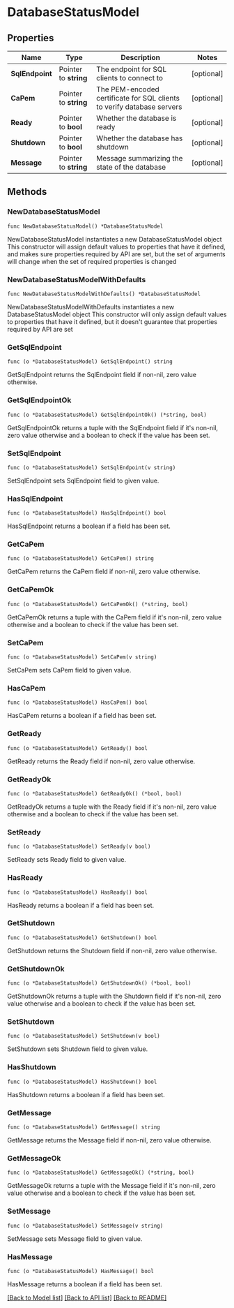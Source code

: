 # DatabaseStatusModel

## Properties

Name | Type | Description | Notes
------------ | ------------- | ------------- | -------------
**SqlEndpoint** | Pointer to **string** | The endpoint for SQL clients to connect to | [optional] 
**CaPem** | Pointer to **string** | The PEM-encoded certificate for SQL clients to verify database servers | [optional] 
**Ready** | Pointer to **bool** | Whether the database is ready | [optional] 
**Shutdown** | Pointer to **bool** | Whether the database has shutdown | [optional] 
**Message** | Pointer to **string** | Message summarizing the state of the database | [optional] 

## Methods

### NewDatabaseStatusModel

`func NewDatabaseStatusModel() *DatabaseStatusModel`

NewDatabaseStatusModel instantiates a new DatabaseStatusModel object
This constructor will assign default values to properties that have it defined,
and makes sure properties required by API are set, but the set of arguments
will change when the set of required properties is changed

### NewDatabaseStatusModelWithDefaults

`func NewDatabaseStatusModelWithDefaults() *DatabaseStatusModel`

NewDatabaseStatusModelWithDefaults instantiates a new DatabaseStatusModel object
This constructor will only assign default values to properties that have it defined,
but it doesn't guarantee that properties required by API are set

### GetSqlEndpoint

`func (o *DatabaseStatusModel) GetSqlEndpoint() string`

GetSqlEndpoint returns the SqlEndpoint field if non-nil, zero value otherwise.

### GetSqlEndpointOk

`func (o *DatabaseStatusModel) GetSqlEndpointOk() (*string, bool)`

GetSqlEndpointOk returns a tuple with the SqlEndpoint field if it's non-nil, zero value otherwise
and a boolean to check if the value has been set.

### SetSqlEndpoint

`func (o *DatabaseStatusModel) SetSqlEndpoint(v string)`

SetSqlEndpoint sets SqlEndpoint field to given value.

### HasSqlEndpoint

`func (o *DatabaseStatusModel) HasSqlEndpoint() bool`

HasSqlEndpoint returns a boolean if a field has been set.

### GetCaPem

`func (o *DatabaseStatusModel) GetCaPem() string`

GetCaPem returns the CaPem field if non-nil, zero value otherwise.

### GetCaPemOk

`func (o *DatabaseStatusModel) GetCaPemOk() (*string, bool)`

GetCaPemOk returns a tuple with the CaPem field if it's non-nil, zero value otherwise
and a boolean to check if the value has been set.

### SetCaPem

`func (o *DatabaseStatusModel) SetCaPem(v string)`

SetCaPem sets CaPem field to given value.

### HasCaPem

`func (o *DatabaseStatusModel) HasCaPem() bool`

HasCaPem returns a boolean if a field has been set.

### GetReady

`func (o *DatabaseStatusModel) GetReady() bool`

GetReady returns the Ready field if non-nil, zero value otherwise.

### GetReadyOk

`func (o *DatabaseStatusModel) GetReadyOk() (*bool, bool)`

GetReadyOk returns a tuple with the Ready field if it's non-nil, zero value otherwise
and a boolean to check if the value has been set.

### SetReady

`func (o *DatabaseStatusModel) SetReady(v bool)`

SetReady sets Ready field to given value.

### HasReady

`func (o *DatabaseStatusModel) HasReady() bool`

HasReady returns a boolean if a field has been set.

### GetShutdown

`func (o *DatabaseStatusModel) GetShutdown() bool`

GetShutdown returns the Shutdown field if non-nil, zero value otherwise.

### GetShutdownOk

`func (o *DatabaseStatusModel) GetShutdownOk() (*bool, bool)`

GetShutdownOk returns a tuple with the Shutdown field if it's non-nil, zero value otherwise
and a boolean to check if the value has been set.

### SetShutdown

`func (o *DatabaseStatusModel) SetShutdown(v bool)`

SetShutdown sets Shutdown field to given value.

### HasShutdown

`func (o *DatabaseStatusModel) HasShutdown() bool`

HasShutdown returns a boolean if a field has been set.

### GetMessage

`func (o *DatabaseStatusModel) GetMessage() string`

GetMessage returns the Message field if non-nil, zero value otherwise.

### GetMessageOk

`func (o *DatabaseStatusModel) GetMessageOk() (*string, bool)`

GetMessageOk returns a tuple with the Message field if it's non-nil, zero value otherwise
and a boolean to check if the value has been set.

### SetMessage

`func (o *DatabaseStatusModel) SetMessage(v string)`

SetMessage sets Message field to given value.

### HasMessage

`func (o *DatabaseStatusModel) HasMessage() bool`

HasMessage returns a boolean if a field has been set.


[[Back to Model list]](../README.md#documentation-for-models) [[Back to API list]](../README.md#documentation-for-api-endpoints) [[Back to README]](../README.md)


